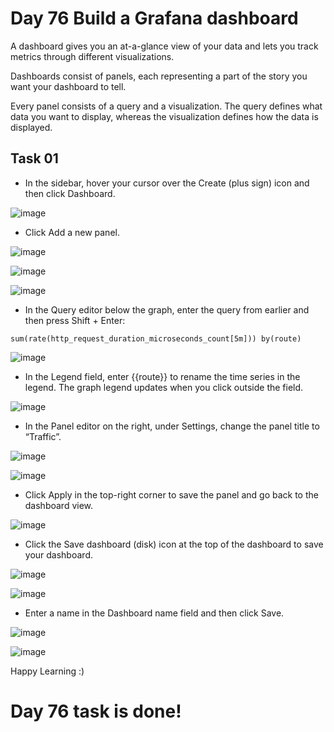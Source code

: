 # Day 76 Build a Grafana dashboard

A dashboard gives you an at-a-glance view of your data and lets you track metrics through different visualizations.

Dashboards consist of panels, each representing a part of the story you want your dashboard to tell.

Every panel consists of a query and a visualization. The query defines what data you want to display, whereas the visualization defines how the data is displayed.

## Task 01

- In the sidebar, hover your cursor over the Create (plus sign) icon and then click Dashboard.

![image](https://github.com/Chaitannyaa/90DaysOfDevOps/assets/117350787/a9900778-a8b6-4e72-9057-c5be33094ec5)

- Click Add a new panel.

![image](https://github.com/Chaitannyaa/90DaysOfDevOps/assets/117350787/8ca21c53-bf48-4483-9960-536ca4971c00)

![image](https://github.com/Chaitannyaa/90DaysOfDevOps/assets/117350787/f296151b-1504-43f1-ac4b-803d61894c3f)

![image](https://github.com/Chaitannyaa/90DaysOfDevOps/assets/117350787/b00486bd-1883-45d7-870c-de4bdb8873b3)

- In the Query editor below the graph, enter the query from earlier and then press Shift + Enter:

```sum(rate(http_request_duration_microseconds_count[5m])) by(route)```

![image](https://github.com/Chaitannyaa/90DaysOfDevOps/assets/117350787/042b84eb-ce51-4a55-a3af-a81cfc246c56)

- In the Legend field, enter {{route}} to rename the time series in the legend. The graph legend updates when you click outside the field.

![image](https://github.com/Chaitannyaa/90DaysOfDevOps/assets/117350787/32124f2e-9005-4ad9-a978-096abb08a36d)

- In the Panel editor on the right, under Settings, change the panel title to “Traffic”.

![image](https://github.com/Chaitannyaa/90DaysOfDevOps/assets/117350787/445b03d7-2520-4e39-9bb7-b00237fad439)

![image](https://github.com/Chaitannyaa/90DaysOfDevOps/assets/117350787/fd8cd0dd-0f4b-40dd-b2c0-ec6164acbf5e)

- Click Apply in the top-right corner to save the panel and go back to the dashboard view.

![image](https://github.com/Chaitannyaa/90DaysOfDevOps/assets/117350787/fd4634ae-79e2-427e-9e37-a0c120f34abf)

- Click the Save dashboard (disk) icon at the top of the dashboard to save your dashboard.

![image](https://github.com/Chaitannyaa/90DaysOfDevOps/assets/117350787/87740b38-3cc8-4577-abc8-21fbccbd765a)

![image](https://github.com/Chaitannyaa/90DaysOfDevOps/assets/117350787/fb752095-e2e1-4935-8d9c-36c3e2e56fe9)

- Enter a name in the Dashboard name field and then click Save.

![image](https://github.com/Chaitannyaa/90DaysOfDevOps/assets/117350787/ea1229a1-4cae-43b5-97ee-0af7710c2bf7)

![image](https://github.com/Chaitannyaa/90DaysOfDevOps/assets/117350787/d7591415-32fc-49f2-8f38-45d83a9193d9)

Happy Learning :)

# Day 76 task is done!

